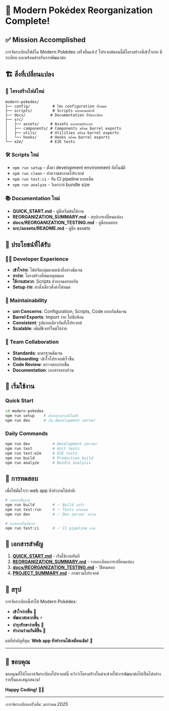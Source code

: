 # 🎉 Modern Pokédex Reorganization Complete!

## ✅ Mission Accomplished

การจัดระเบียบไฟล์ใน Modern Pokédex เสร็จสิ้นแล้ว! โปรเจกต์ตอนนี้มีโครงสร้างที่เข้าใจง่าย มีระเบียบ และพร้อมสำหรับการพัฒนาต่อ

## 🏗️ สิ่งที่เปลี่ยนแปลง

### 📁 โครงสร้างไฟล์ใหม่
```
modern-pokedex/
├── config/          # ไฟล์ configuration ทั้งหมด
├── scripts/         # Scripts แยกตามหน้าที่
├── docs/           # Documentation ที่จัดระเบียบ
├── src/
│   ├── assets/     # Assets แยกตามประเภท
│   ├── components/ # Components พร้อม barrel exports
│   ├── utils/      # Utilities พร้อม barrel exports
│   └── hooks/      # Hooks พร้อม barrel exports
└── e2e/            # E2E tests
```

### 🛠️ Scripts ใหม่
- `npm run setup` - ตั้งค่า development environment อัตโนมัติ
- `npm run clean` - ทำความสะอาดโปรเจกต์
- `npm run test:ci` - รัน CI pipeline แบบเต็ม
- `npm run analyze` - วิเคราะห์ bundle size

### 📚 Documentation ใหม่
- **QUICK_START.md** - คู่มือเริ่มต้นใช้งาน
- **REORGANIZATION_SUMMARY.md** - สรุปการเปลี่ยนแปลง
- **docs/REORGANIZATION_TESTING.md** - คู่มือทดสอบ
- **src/assets/README.md** - คู่มือ assets

## 🎯 ประโยชน์ที่ได้รับ

### 👨‍💻 Developer Experience
- **เข้าใจง่าย**: ไฟล์จัดกลุ่มตามหน้าที่อย่างชัดเจน
- **หาง่าย**: โครงสร้างที่สมเหตุสมผล
- **ใช้งานสะดวก**: Scripts ช่วยงานครบครัน
- **Setup ง่าย**: คำสั่งเดียวตั้งค่าได้หมด

### 🔧 Maintainability
- **แยก Concerns**: Configuration, Scripts, Code แยกกันชัดเจน
- **Barrel Exports**: Import ง่าย ไม่ซับซ้อน
- **Consistent**: รูปแบบเดียวกันทั้งโปรเจกต์
- **Scalable**: เพิ่มฟีเจอร์ใหม่ได้ง่าย

### 👥 Team Collaboration
- **Standards**: มาตรฐานชัดเจน
- **Onboarding**: เข้าใจโปรเจกต์เร็วขึ้น
- **Code Review**: ตรวจสอบง่ายขึ้น
- **Documentation**: เอกสารครบถ้วน

## 🚀 เริ่มใช้งาน

### Quick Start
```bash
cd modern-pokedex
npm run setup    # ตั้งค่าทุกอย่างอัตโนมัติ
npm run dev      # เริ่ม development server
```

### Daily Commands
```bash
npm run dev          # Development server
npm run test         # Unit tests
npm run test:e2e     # E2E tests
npm run build        # Production build
npm run analyze      # Bundle analysis
```

## 🧪 การทดสอบ

เพื่อให้มั่นใจว่า web app ยังทำงานได้ปกติ:

```bash
# ทดสอบพื้นฐาน
npm run build        # ✅ Build สำเร็จ
npm run test:run     # ✅ Tests ผ่านหมด
npm run dev          # ✅ Dev server ทำงาน

# ทดสอบเต็มรูปแบบ
npm run test:ci      # ✅ CI pipeline ผ่าน
```

## 📖 เอกสารสำคัญ

1. **[QUICK_START.md](QUICK_START.md)** - เริ่มใช้งานทันที
2. **[REORGANIZATION_SUMMARY.md](REORGANIZATION_SUMMARY.md)** - รายละเอียดการเปลี่ยนแปลง
3. **[docs/REORGANIZATION_TESTING.md](docs/REORGANIZATION_TESTING.md)** - วิธีทดสอบ
4. **[PROJECT_SUMMARY.md](PROJECT_SUMMARY.md)** - ภาพรวมโปรเจกต์

## 🎊 สรุป

การจัดระเบียบนี้ทำให้ Modern Pokédex:
- **เข้าใจง่ายขึ้น** 📖
- **พัฒนาสะดวกขึ้น** ⚡
- **บำรุงรักษาง่ายขึ้น** 🔧
- **ทำงานร่วมกันดีขึ้น** 🤝

แต่ที่สำคัญที่สุด: **Web app ยังทำงานได้เหมือนเดิม!** 🎯

---

## 🙏 ขอบคุณ

ขอบคุณที่ให้โอกาสจัดระเบียบโปรเจกต์นี้ หวังว่าโครงสร้างใหม่จะช่วยให้การพัฒนาต่อไปเป็นไปอย่างราบรื่นและสนุกสนาน!

**Happy Coding!** 🚀✨

---

*การจัดระเบียบเสร็จสิ้น: มกราคม 2025*